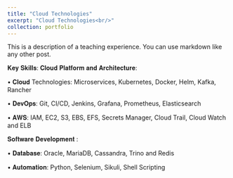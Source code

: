 ```yaml
---
title: "Cloud Technologies"
excerpt: "Cloud Technologies<br/>"
collection: portfolio
---
```


This is a description of a teaching experience. You can use markdown like any other post.

𝐊𝐞𝐲 𝐒𝐤𝐢𝐥𝐥𝐬:
𝐂𝐥𝐨𝐮𝐝 𝐏𝐥𝐚𝐭𝐟𝐨𝐫𝐦 𝐚𝐧𝐝 𝐀𝐫𝐜𝐡𝐢𝐭𝐞𝐜𝐭𝐮𝐫𝐞:

• 𝐂𝐥𝐨𝐮𝐝 Technologies: Microservices, Kubernetes, Docker, Helm, Kafka, Rancher

• 𝐃𝐞𝐯𝐎𝐩𝐬: Git, CI/CD, Jenkins, Grafana, Prometheus, Elasticsearch

• 𝐀𝐖𝐒: IAM, EC2, S3, EBS, EFS, Secrets Manager, Cloud Trail, Cloud Watch and ELB


𝐒𝐨𝐟𝐭𝐰𝐚𝐫𝐞 𝐃𝐞𝐯𝐞𝐥𝐨𝐩𝐦𝐞𝐧𝐭 :

• 𝐃𝐚𝐭𝐚𝐛𝐚𝐬𝐞: Oracle, MariaDB, Cassandra, Trino and Redis

• 𝐀𝐮𝐭𝐨𝐦𝐚𝐭𝐢𝐨𝐧: Python, Selenium, Sikuli, Shell Scripting

